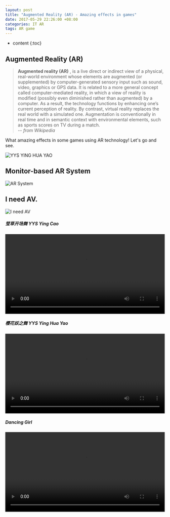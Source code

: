 ```yaml
---
layout: post
title: "Augmented Reality (AR) - Amazing effects in games"
date: 2017-05-29 22:26:00 +08:00
categories: IT AR
tags: AR game
---
```


* content
{:toc}

## Augmented Reality (AR)

> **Augmented reality (AR)** , is a live direct or indirect view of a physical, real-world environment whose elements are augmented (or supplemented) by computer-generated sensory input such as sound, video, graphics or GPS data. It is related to a more general concept called computer-mediated reality, in which a view of reality is modified (possibly even diminished rather than augmented) by a computer. As a result, the technology functions by enhancing one’s current perception of reality. By contrast, virtual reality replaces the real world with a simulated one. Augmentation is conventionally in real time and in semantic context with environmental elements, such as sports scores on TV during a match.  
> -- *from Wikipedia*  

What amazing effects in some games using AR technology! Let's go and see.

![YYS YING HUA YAO](https://ejres-1253687085.picgz.myqcloud.com/img/game/yys_yh.jpg)




## Monitor-based AR System

![AR System](https://ejres-1253687085.picgz.myqcloud.com/img/ar/ar_flow.jpg)

## I need AV.

![I need AV](https://ejres-1253687085.picgz.myqcloud.com/img/ar/need-av.jpg)

##### 莹草开场舞 YYS Ying Cao

<video width="100%" height="" controls="">
<source src="https://ejres-1253687085.cosgz.myqcloud.com/mov/ar/YingCao-m-H264.mp4">
<source src="https://eastmanjian.cn/resources/mov/ar/YingCao-m-H264.mp4">
</video>


##### 樱花妖之舞 YYS Ying Hua Yao

<video width="100%" height="" controls="">
<source src="https://ejres-1253687085.cosgz.myqcloud.com/mov/ar/YingHua-m-H264.mp4">
</video>



##### Dancing Girl

<video width="100%" height="" controls="">
<source src="https://ejres-1253687085.cosgz.myqcloud.com/mov/ar/AR-girl.mp4">
<source src="https://eastmanjian.cn/resources/mov/ar/AR-girl.mp4">
</video>
